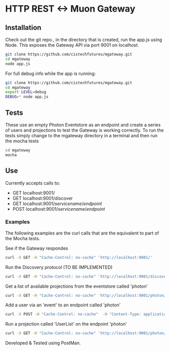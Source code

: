 # HTTP REST <-> Muon Gateway
## Installation
Check out the git repo., in the directory that is created, run the app.js using Node. This exposes the Gateway API via port 9001 on localhost.

```bash
git clone https://github.com/cistechfutures/mgateway.git
cd mgateway
node app.js
```

For full debug info while the app is running:

```bash
git clone https://github.com/cistechfutures/mgateway.git
cd mgateway
export LEVEL=debug
DEBUG=* node app.js
```

## Tests
These use an empty Photon Eventstore as an endpoint and create a series of users and projections to test the Gateway is working correctly. To run the tests simply change to the mgateway directory in a terminal and then run the mocha tests

```bash
cd mgateway
mocha
```

## Use
Currently accepts calls to:
* GET localhost:9001/
* GET localhost:9001/discover
* GET localhost:9001/*servicename*/*endpoint*
* POST localhost:9001/*servicename*/*endpoint*

### Examples

The following examples are the curl calls that are the equivalent to part of the Mocha tests.

See if the Gateway respondes
```bash
curl -X GET -H "Cache-Control: no-cache" 'http://localhost:9001/'
```

Run the Discovery protocol (TO BE IMPLEMENTED)
```bash
curl -X GET -H "Cache-Control: no-cache" 'http://localhost:9001/discover'
```

Get a list of available projections from the eventstore called 'photon'
```bash
curl -X GET -H "Cache-Control: no-cache" 'http://localhost:9001/photon/projection-keys'
```

Add a user via an 'event' to an endpoint called 'photon'

```bash
curl -X POST -H "Cache-Control: no-cache"  -H "Content-Type: application/x-www-form-urlencoded" -d ' first=Charlie&last=Brown&password=peanuts&stream=users&id=00001254' 'http://localhost:9001/photon/events/?item=user'
```

Run a projection called 'UserList' on the endpoint 'photon'

```bash
curl -X GET -H "Cache-Control: no-cache" 'http://localhost:9001/photon/projection?projection-name=UserList'
```

Developed & Tested using PostMan.
